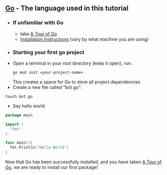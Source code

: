 ## [Go](https://go.dev/) - The language used in this tutorial
  - ### If unfamiliar with Go
    - take [A Tour of Go](https://go.dev/tour/welcome/1)
    - [Installation Instructions](https://go.dev/doc/install) (vary by what machine you are using)
  - ### Starting your first go project
  - Open a terminal in your root directory (keep it open), run: 
    ```
    go mod init <your-project-name>
    ```
    This creates a space for Go to store all project dependencies
  - Create a new file called "bot.go":
  ```
  touch bot.go
  ```
  - Say hello world
  ```go
  package main

  import (
    "fmt"
  )

  func main(){
    fmt.Println("Hello World")
  }
  ```
Now that Go has been successfully installed, and you have taken [A Tour of Go](https://go.dev/tour/welcome/1), we are ready to install our first package!